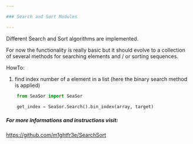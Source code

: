 ```yaml
---

### Search and Sort Modules

---
```

<section data-markdown>

Different Search and Sort algorithms
are implemented.


For now the functionality is really basic
but it should evolve to a collection of
several methods for searching elements 
and / or sorting sequences.


HowTo:

1) find index number of a element in a list
  (here the binary search method is applied)
    
```python
    from SeaSor import SeaSor
    
    get_index = SeaSor.Search().bin_index(array, target)
```




##### For more informations and instructions visit:
https://github.com/m1ghtfr3e/SearchSort

</section>
